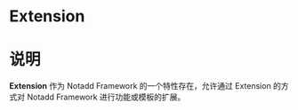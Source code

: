 # Extension

# 说明

**Extension** 作为 Notadd Framework 的一个特性存在，允许通过 Extension 的方式对 Notadd Framework 进行功能或模板的扩展。
